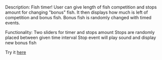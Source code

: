 Description:
Fish timer! User can give length of fish competition and stops amount for changing "bonus" fish. 
It then displays how much is left of competition and bonus fish. Bonus fish is randomly changed with timed events.

Functionality:
Two sliders for timer and stops amount
Stops are randomly placed between given time interval
Stop event will play sound and display new bonus fish

Try it [here](https://tonikv.github.io/Kalakello/)
